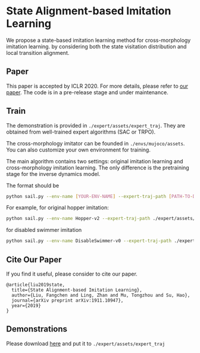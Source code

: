 # State Alignment-based Imitation Learning
We propose a state-based imitation learning method for cross-morphology imitation learning. by considering both the state visitation distribution and local transition alignment.

## Paper
This paper is accepted by ICLR 2020. For more details, please refer to [our paper](https://arxiv.org/pdf/1911.10947.pdf).
The code is in a pre-release stage and under maintenance. 

## Train
The demonstration is provided in ``./expert/assets/expert_traj``. They are obtained from well-trained expert algorithms (SAC or TRPO).

The cross-morphology imitator can be founded in ``./envs/mujoco/assets``. You can also customize your own environment for training.

The main algorithm contains two settings: original imitation learning and cross-morphology imitation learning. 
The only difference is the pretraining stage for the inverse dynamics model.

The format should be
```bash
python sail.py --env-name [YOUR-ENV-NAME] --expert-traj-path [PATH-TO-DEMO] --beta 0.01 --resume [if want resume] --transfer [if cross morphology]
```
For example, for original hopper imitation:
```bash
python sail.py --env-name Hopper-v2 --expert-traj-path ./expert/assets/expert_traj/Hopper-v2_expert_traj.p --beta 0.01 --transfer
```
for disabled swimmer imitation
```bash
python sail.py --env-name DisableSwimmer-v0 --expert-traj-path ./expert/assets/expert_traj/Swimmer-v2_expert_traj.p --beta 0.01 --transfer
```

## Cite Our Paper
If you find it useful, please consider to cite our paper.
```
@article{liu2019state,
  title={State Alignment-based Imitation Learning},
  author={Liu, Fangchen and Ling, Zhan and Mu, Tongzhou and Su, Hao},
  journal={arXiv preprint arXiv:1911.10947},
  year={2019}
}
```

## Demonstrations
Please download [here](https://arxiv.org/pdf/1911.10947.pdf) and put it to ```./expert/assets/expert_traj```